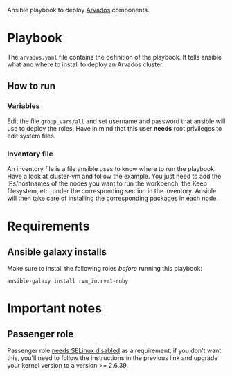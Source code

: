 Ansible playbook to deploy [Arvados][arvados] components.

# Playbook
The `arvados.yaml` file contains the definition of the playbook. It tells ansible what and where to
install to deploy an Arvados cluster.

## How to run

### Variables
Edit the file `group_vars/all` and set username and password that ansible will use to deploy the roles.
Have in mind that this user **needs** root privileges to edit system files.

### Inventory file
An inventory file is a file ansible uses to know where to run the playbook. Have a look at cluster-vm
and follow the example. You just need to add the IPs/hostnames of the nodes you want to run the workbench,
the Keep filesystem, etc. under the corresponding section in the inventory. Ansible will then take care
of installing the corresponding packages in each node.

# Requirements

## Ansible galaxy installs

Make sure to install the following roles _before_ running this playbook:

    ansible-galaxy install rvm_io.rvm1-ruby

# Important notes

## Passenger role
Passenger role [needs SELinux disabled][SELinux] as a requirement, if you don't want this, you'll need
to follow the instructions in the previous link and upgrade your kernel version to a version >= 2.6.39.

[arvados]: https://arvados.org/
[SELinux]: https://www.phusionpassenger.com/library/walkthroughs/deploy/ruby/ownserver/nginx/oss/el6/install_passenger.html
